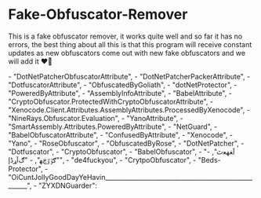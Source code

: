 # Fake-Obfuscator-Remover
This is a fake obfuscator remover, it works quite well and so far it has no errors, the best thing about all this is that this program will receive constant updates as new obfuscators come out with new fake obfuscators and we will add it ❤️‍🔥

<This deobfuscator work for>
- "DotNetPatcherObfuscatorAttribute",
- "DotNetPatcherPackerAttribute",
- "DotfuscatorAttribute",
- "ObfuscatedByGoliath",
- "dotNetProtector",
- "PoweredByAttribute",
- "AssemblyInfoAttribute",
- "BabelAttribute",
- "CryptoObfuscator.ProtectedWithCryptoObfuscatorAttribute",
- "Xenocode.Client.Attributes.AssemblyAttributes.ProcessedByXenocode",
- "NineRays.Obfuscator.Evaluation",
- "YanoAttribute",
- "SmartAssembly.Attributes.PoweredByAttribute",
- "NetGuard",
- "BabelObfuscatorAttribute",
- "ConfusedByAttribute",
- "Xenocode",
- "Yano",
- "RoseObfuscator",
- "ObfuscatedByRose",
- "DotNetPatcher",
- "Dotfuscator",
- "CryptoObfuscator",
- "BabelObfuscator",
- "ﺁﻐﻬﻌﭢ",
- "ګٷٷڿﻬ",
- "ګﺁړڈﺇ",
- "de4fuckyou",
- "CrytpoObfuscator",
- "Beds-Protector",
- "OiCuntJollyGoodDayYeHavin_____________________________________________________",
- "ZYXDNGuarder":</h3>


